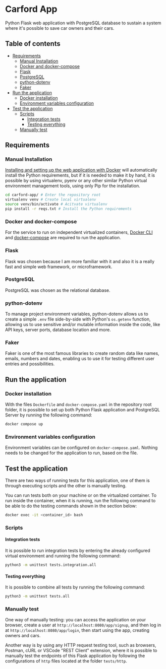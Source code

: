 # Carford App

Python Flask web application with PostgreSQL database to sustain a system where it's possible to save car owners and their cars.

## Table of contents

* [Requirements](#requirements)
    * [Manual Installation](#manual-installation)
    * [Docker and docker-compose](#docker-and-docker-compose)
    * [Flask](#flask)
    * [PostgreSQL](#postgresql)
    * [python-dotenv](#python-dotenv)
    * [Faker](#faker)
* [Run the application](#run-the-application)
    * [Docker installation](#docker-installation)
    * [Environment variables configuration](#environment-variables-configuration)
* [Test the application](#test-the-application)
    * [Scripts](#scripts)
        * [Integration tests](#integration-tests)
        * [Testing everything](#testing-everything)
    * [Manually test](#manually-test)

## Requirements

### Manual Installation

[Installing and setting up the web application with Docker](#docker-installation) will automatically install the Python requirements, but if it is needed to make it by hand, it is possible by using virtualenv, pyenv or any other similar Python virtual environment management tools, using only Pip for the installation.

```bash
cd carford-app/ # Enter the repository root
virtualenv venv # Create local virtualenv
source venv/bin/activate # Acitvate virtualenv
pip install -r reqs.txt # Install the Python requirements
```

### Docker and docker-compose

For the service to run on independent virtualized containers, [Docker CLI](https://docs.docker.com/engine/install/ubuntu/) and [docker-compose](https://docs.docker.com/compose/install/) are required to run the application.

### Flask

Flask was chosen because I am more familiar with it and also it is a really fast and simple web framework, or microframework.

### PostgreSQL

PostgreSQL was chosen as the relational database.

### python-dotenv

To manage project environment variables, python-dotenv allows us to create a simple `.env` file side-by-side with Python's `os.getenv` function, allowing us to use sensitive and/or mutable information inside the code, like API keys, server ports, database location and more.

### Faker

Faker is one of the most famous libraries to create random data like names, emails, numbers and dates, enabling us to use it for testing different user entries and possibilities.

## Run the application

### Docker installation

With the files `Dockerfile` and `docker-compose.yaml` in the repository root folder, it is possible to set up both Python Flask application and PostgreSQL Server by running the following command:

```bash
docker compose up
```

### Environment variables configuration

Environment variables can be configured on `docker-compose.yaml`. Nothing needs to be changed for the application to run, based on the file.

## Test the application

There are two ways of running tests for this application, one of them is through executing scripts and the other is manually testing.

You can run tests both on your machine or on the virtualized container. To run inside the container, when it is running, run the following command to be able to do the testing commands shown in the section below:

```bash
docker exec -it <container_id> bash
```

### Scripts

#### Integration tests

It is possible to run integration tests by entering the already configured virtual environment and running the following command:

```bash
python3 -m unittest tests.integration.all
```

#### Testing everything

It is possible to combine all tests by running the following command:

```bash
python3 -m unittest tests.all
```

### Manually test

One way of manually testing: you can access the application on your browser, create a user at `http://localhost:8080/app/signup`, and then log in at `http://localhost:8080/app/login`, then start using the app, creating owners and cars.

Another way is by using any HTTP request testing tool, such as browsers, Postman, cURL or VSCode "REST Client" extension, where it is possible to manually test the endpoints of this Flask application by following the configurations of `http` files located at the folder `tests/http`.